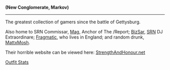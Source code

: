 **(New Conglomerate, Markov)**

---

The greatest collection of gamers since the battle of Gettysburg.

Also home to SRN Commissar, [Mag](user:Mag.md), Anchor of The /Report;
[BizSar](user:BizSAR.md), [SRN](../etc/Syndicate_Radio_Network.md) DJ
Extraordinare; [Fragmatic](user:Fragmatic.md), who lives in England; and random
drunk, [MattxMosh](user:MattxMosh.md).

Their horrible website can be viewed here:
[StrengthAndHonour.net](http://forums.strengthandhonour.net)

[Outfit Stats](http://www.planetsidestats.net/outfits.php?world_id=3&outfit_id=8422)
